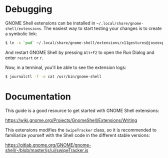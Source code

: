 # Debugging

GNOME Shell extensions can be installed in `~/.local/share/gnome-shell/extensions`. The easiest way
to start testing your changes is to create a symbolic link:

```bash
$ ln -s `pwd` ~/.local/share/gnome-shell/extensions/x11gestures@joseexposito.github.io
```

And restart GNOME Shell by pressing `Alt+F2` to open the Run Dialog and enter `restart` or `r`.

Now, in a terminal, you'll be able to see the extension logs:

```bash
$ journalctl -f -o cat /usr/bin/gnome-shell
```

# Documentation

This guide is a good resource to get started with GNOME Shell extensions:

https://wiki.gnome.org/Projects/GnomeShell/Extensions/Writing

This extensions modifies the `SwipeTracker` class, so it is recommended to familiarize yourself with
the Shell code in the different stable versions:

https://gitlab.gnome.org/GNOME/gnome-shell/-/blob/master/js/ui/swipeTracker.js
